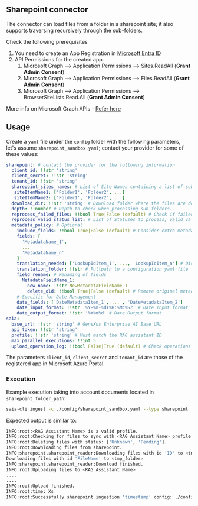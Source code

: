 ## Sharepoint connector

The connector can load files from a folder in a sharepoint site; it also supports traversing recursively through the sub-folders.

Check the following prerequisites

1. You need to create an App Registration in [Microsoft Entra ID](https://learn.microsoft.com/en-us/azure/healthcare-apis/register-application)
2. API Permissions for the created app.
   1. Microsoft Graph --> Application Permissions --> Sites.ReadAll (**Grant Admin Consent**)
   2. Microsoft Graph --> Application Permissions --> Files.ReadAll (**Grant Admin Consent**)
   3. Microsoft Graph --> Application Permissions --> BrowserSiteLists.Read.All (**Grant Admin Consent**)

More info on Microsoft Graph APIs - [Refer here](https://learn.microsoft.com/en-us/graph/permissions-reference)

## Usage

Create a `yaml` file under the `config` folder with the following parameters, let's assume `sharepoint_sandbox.yaml`; contact your provider for some of these values:

```yaml
sharepoint: # contact the provider for the following information
  client_id: !!str 'string'
  client_secret: !!str 'string'
  tenant_id: !!str 'string'
  sharepoint_sites_names: # List of Site Names containing a list of subfolders
   siteItemName1: ['Folder1', 'Folder2', ...]
   siteItemName2: ['Folder1', 'Folder2', ...]
  download_dir: !!str 'string' # Download folder where the files are downloaded.
  depth: !!number # Depth to check when processing sub-folders.
  reprocess_failed_files: !!bool True|False (default) # Check if failed uploads needs to be reprocessed
  reprocess_valid_status_list: # List of Statuses to process, valid values Unknown, Starting, Failed, Pending, Success
  metadata_policy: # Optional
    include_fields: !!bool True|False (default) # Consider extra metadata fields?
    fields: [
      'MetadataName_1',
      ...
      'MetadataName_n'
    ]
    translation_needed: ['LookupIdItem_1', ..., 'LookupIdItem_n'] # Dictionary of items that needs to be mapped to other values
    translation_folder: !!str # Fullpath to a configuration yaml file
    field_rename: # Renaming of fields
      MetadataFieldName_1: 
        new_name: !!str NewMetadataFieldName_1
        delete_old: !!bool True|False (default) # Remove original metadata element?
    # Specific for Date Management
    date_fields: ['DateMetadataItem_1', ... , 'DateMetadataItem_2']
    date_input_format: !!str '%Y-%m-%dT%H:%M:%SZ' # Date Input format
    date_output_format: !!str '%Y%m%d' # Date Output format
saia:
  base_url: !!str 'string' # GeneXus Enterprise AI Base URL
  api_token: !!str 'string'
  profile: !!str 'string' # Must match the RAG assistant ID
  max_parallel_executions: !!int 5
  upload_operation_log: !!bool False|True (default) # Check operations LOG for detail if enabled
```

The parameters `client_id`, `client_secret` and `tenant_id` are those of the registered app in Microsoft Azure Portal.

### Execution

Example execution taking into account documents located in `sharepoint_folder_path`:

```bash
saia-cli ingest -c ./config/sharepoint_sandbox.yaml --type sharepoint
```

Expected output is similar to:

```bash
INFO:root:<RAG Assistant Name> is a valid profile.
INFO:root:Checking for files to sync with <RAG Assistant Name> profile.
INFO:root:Deleting files with status: ['Unknown', 'Pending'].
INFO:root:Downloading files from sharepoint.
INFO:sharepoint.sharepoint_reader:Downloading files with id 'ID' to <tmp_folder>
Downloading files with id 'FileName' to <tmp_folder>
INFO:sharepoint.sharepoint_reader:Download finished.
INFO:root:Uploading files to <RAG Assistant Name>
....
....
INFO:root:Upload finished.
INFO:root:time: Xs
INFO:root:Successfully sharepoint ingestion 'timestamp' config: ./config/sharepoint_sandbox.yaml
```
